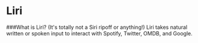 # Liri

###What is Liri? (It's totally not a Siri ripoff or anything!)
Liri takes natural written or spoken input to interact with Spotify, Twitter, OMDB, and Google.
